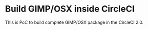 # Build GIMP/OSX inside CircleCI

This is PoC to build complete GIMP/OSX package in the CircleCI 2.0. 
